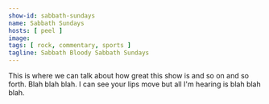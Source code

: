 ```yaml
---
show-id: sabbath-sundays
name: Sabbath Sundays
hosts: [ peel ]
image:
tags: [ rock, commentary, sports ]
tagline: Sabbath Bloody Sabbath Sundays
---
```


This is where we can talk about how great this show is and so on and so forth. Blah blah blah. I can see your lips move but all I'm hearing is blah blah blah.
